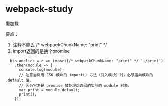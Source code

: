 # webpack-study

懒加载

要点：
1. 注释不能丢 /* webpackChunkName: "print" */
2. import返回的是换个promise

```
  btn.onclick = e => import(/* webpackChunkName: "print" */ './print')
    .then(module => {
      console.log(module);
      // 注意当调用 ES6 模块的 import() 方法（引入模块）时，必须指向模块的 .default 值，
      // 因为它才是 promise 被处理后返回的实际的 module 对象。
      var print = module.default;
      print();
    });
```